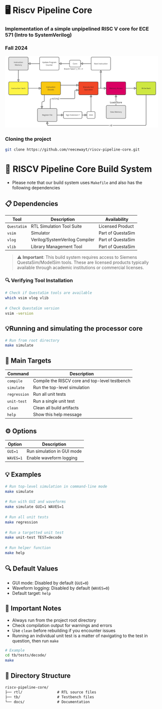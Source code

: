 # 🖥️ Riscv Pipeline Core
### Implementation of a simple unpipelined RISC V core for ECE 571 (Intro to SystemVerilog)
### Fall 2024
  

![Simple](docs/images/riscv-pipeline-design.jpg)

### Cloning the project
```bash
git clone https://github.com/reecewayt/riscv-pipeline-core.git
```
  
# 🚀 RISCV Pipeline Core Build System
- Please note that our build system uses `Makefile` and also has the following dependencies
## 📋 Dependencies

| Tool | Description | Availability |
|------|-------------|--------------|
| `QuestaSim` | RTL Simulation Tool Suite | Licensed Product |
| `vsim` | Simulator | Part of QuestaSim |
| `vlog` | Verilog/SystemVerilog Compiler | Part of QuestaSim |
| `vlib` | Library Management Tool | Part of QuestaSim |

> ⚠️ **Important**: This build system requires access to Siemens QuestaSim/ModelSim tools. These are licensed products typically available through academic institutions or commercial licenses.

### 🔍 Verifying Tool Installation
```bash
# Check if QuestaSim tools are available
which vsim vlog vlib

# Check QuestaSim version
vsim -version
```
## 💡Running and simulating the processor core
```bash
# Run from root directory
make simulate
```
## 🎯 Main Targets

| Command | Description |
|---------|-------------|
| `compile` | Compile the RISCV core and top-level testbench |
| `simulate` | Run the top-level simulation |
| `regression` | Run all unit tests |
| `unit-test` | Run a single unit test |
| `clean` | Clean all build artifacts |
| `help` | Show this help message |

## ⚙️ Options

| Option | Description |
|--------|-------------|
| `GUI=1` | Run simulation in GUI mode |
| `WAVES=1` | Enable waveform logging |

## 💡 Examples

```bash
# Run top-level simulation in command-line mode
make simulate

# Run with GUI and waveforms
make simulate GUI=1 WAVES=1

# Run all unit tests
make regression

# Run a targetted unit test
make unit-test TEST=decode

# Run helper function
make help
```
## 🔍 Default Values

- GUI mode: Disabled by default (`GUI=0`)
- Waveform logging: Disabled by default (`WAVES=0`)
- Default target: `help`

## 🚨 Important Notes

- Always run from the project root directory
- Check compilation output for warnings and errors
- Use `clean` before rebuilding if you encounter issues
- Running an individual unit test is a matter of navigating to the test in question, then run `make`
```bash
# Example
cd tb/tests/decode/
make
```

## 🔧 Directory Structure

```
riscv-pipeline-core/
├── rtl/                # RTL source files
├── tb/                 # Testbench files
└── docs/               # Documentation
```
